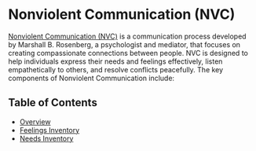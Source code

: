 # Nonviolent Communication (NVC)
[Nonviolent Communication (NVC)](https://en.wikipedia.org/wiki/Nonviolent_Communication) is a communication process developed by Marshall B. Rosenberg, a psychologist and mediator, that focuses on creating compassionate connections between people. NVC is designed to help individuals express their needs and feelings effectively, listen empathetically to others, and resolve conflicts peacefully. The key components of Nonviolent Communication include:

## Table of Contents
* [Overview](overview/)
* [Feelings Inventory](feelings/)
* [Needs Inventory](needs/)
